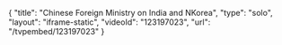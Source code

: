 {
    "title": "Chinese Foreign Ministry on India and NKorea",
    "type": "solo",
    "layout": "iframe-static",
    "videoId": "123197023",
    "url": "\/tvpembed\/123197023"
}